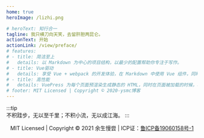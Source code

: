 ```yaml
---
home: true
heroImage: /lizhi.png

# heroText: 知行合一
tagline: 我只横刀向天笑，去留肝胆两昆仑。
actionText: 开始
actionLink: /view/preface/
# features:
# - title: 简洁至上
#   details: 以 Markdown 为中心的项目结构，以最少的配置帮助你专注于写作。
# - title: Vue驱动
#   details: 享受 Vue + webpack 的开发体验，在 Markdown 中使用 Vue 组件，同时可以使用 Vue 来开发自定义主题。
# - title: 高性能
#   details: VuePress 为每个页面预渲染生成静态的 HTML，同时在页面被加载的时候，将作为 SPA 运行。
# footer: MIT Licensed | Copyright © 2020-ysmc博客
---
```


:::tip  
  不积跬步，无以至千里；不积小流，无以成江海。
:::
<!-- [![Build Status](https://travis-ci.com/ysmc-slg/ysmcBlog.svg?branch=main)](https://travis-ci.com/ysmc-slg/ysmcBlog)
[![GitHub issues](https://img.shields.io/github/issues/ysmc-slg/ysmcBlog)](https://github.com/ysmc-slg/ysmcBlog/issues)
[![GitHub stars](https://img.shields.io/github/stars/ysmc-slg/ysmcBlog)](https://github.com/ysmc-slg/ysmcBlog/stargazers) -->



<p style="text-align:center;">MIT Licensed | Copyright © 2021 余生慢尝 | ICP证：<a href="http://beian.miit.gov.cn/" target="_blank" rel="noopener noreferrer">鲁ICP备19060158号-1</a></p>
